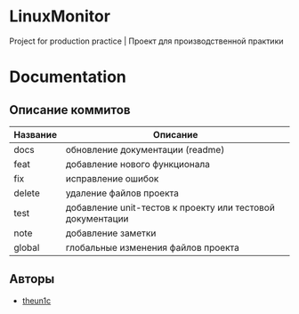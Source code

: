 # LinuxMonitor
Project for production practice | Проект для производственной практики

# Documentation 


## Описание коммитов  
| Название | Описание                                                             |  
| -------- | -------------------------------------------------------------------- |  
| docs     | обновление документации (readme)                                     |  
| feat     | добавление нового функционала                                        |  
| fix      | исправление ошибок                                                   |  
| delete   | удаление файлов проекта                                              |
| test     | добавление unit-тестов к проекту или тестовой документации           |
| note     | добавление заметки                                                   |
| global   | глобальные изменения файлов проекта                                  |

## Авторы
- [theun1c](https://github.com/theun1c)
